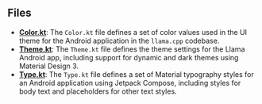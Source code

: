 
## Files
- **[Color.kt](theme/Color.kt.driver.md)**: The `Color.kt` file defines a set of color values used in the UI theme for the Android application in the `llama.cpp` codebase.
- **[Theme.kt](theme/Theme.kt.driver.md)**: The `Theme.kt` file defines the theme settings for the Llama Android app, including support for dynamic and dark themes using Material Design 3.
- **[Type.kt](theme/Type.kt.driver.md)**: The `Type.kt` file defines a set of Material typography styles for an Android application using Jetpack Compose, including styles for body text and placeholders for other text styles.
